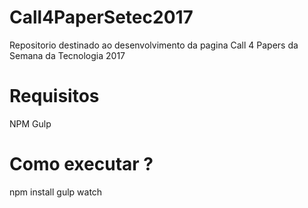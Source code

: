# Call4PaperSetec2017
Repositorio destinado ao desenvolvimento da pagina Call 4 Papers da Semana da Tecnologia 2017
# Requisitos
NPM
Gulp
# Como executar ?
npm install
gulp watch
